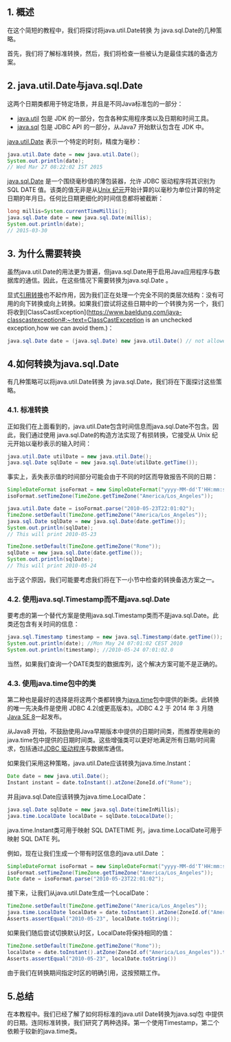 ## 1. 概述

在这个简短的教程中，我们将探讨将java.util.Date转换 为 java.sql.Date的几种策略。

首先，我们将了解标准转换，然后，我们将检查一些被认为是最佳实践的备选方案。

## 2. java.util.Date与java.sql.Date

这两个日期类都用于特定场景，并且是不同Java标准包的一部分：

-   [java.util](https://docs.oracle.com/en/java/javase/12/docs/api/java.base/java/util/package-summary.html) 包是 JDK 的一部分，包含各种实用程序类以及日期和时间工具。
-   [java.sql](https://docs.oracle.com/en/java/javase/12/docs/api/java.sql/java/sql/package-summary.html) 包是 JDBC API 的一部分，从Java7 开始默认包含在 JDK 中。

[java.util.Date](https://docs.oracle.com/en/java/javase/12/docs/api/java.sql/java/sql/Date.html) 表示一个特定的时刻，精度为毫秒：

```java
java.util.Date date = new java.util.Date(); 
System.out.println(date);
// Wed Mar 27 08:22:02 IST 2015
```

[java.sql.Date](https://docs.oracle.com/javase/7/docs/api/java/sql/Date.html) 是一个围绕毫秒值的薄包装器，允许 JDBC 驱动程序将其识别为 SQL DATE 值。该类的值无非是从[Unix 纪元](https://www.baeldung.com/java-date-unix-timestamp)开始计算的以毫秒为单位计算的特定日期的年月日。任何比日期更细化的时间信息都将被截断：

```java
long millis=System.currentTimeMillis(); 
java.sql.Date date = new java.sql.Date(millis); 
System.out.println(date);
// 2015-03-30
```

## 3. 为什么需要转换

虽然java.util.Date的用法更为普遍，但java.sql.Date用于启用Java应用程序与数据库的通信。因此，在这些情况下需要转换为java.sql.Date 。

显式[引用转换](https://www.baeldung.com/java-type-casting)也不起作用，因为我们正在处理一个完全不同的类层次结构：没有可用的向下转换或向上转换。如果我们尝试将这些日期中的一个转换为另一个，我们将收到[ClassCastException](https://www.baeldung.com/java-classcastexception#:~:text=ClassCastException is an unchecked exception,how we can avoid them.)：

```java
java.sql.Date date = (java.sql.Date) new java.util.Date() // not allowed
```

## 4.如何转换为java.sql.Date

有几种策略可以将java.util.Date转换 为 java.sql.Date，我们将在下面探讨这些策略。

### 4.1. 标准转换

正如我们在上面看到的，java.util.Date包含时间信息而java.sql.Date不包含。因此，我们通过使用 java.sql.Date的构造方法实现了有损转换，它接受从 Unix 纪元开始以毫秒表示的输入时间：

```java
java.util.Date utilDate = new java.util.Date();
java.sql.Date sqlDate = new java.sql.Date(utilDate.getTime());
```

事实上，丢失表示值的时间部分可能会由于不同的时区而导致报告不同的日期：

```java
SimpleDateFormat isoFormat = new SimpleDateFormat("yyyy-MM-dd'T'HH:mm:ss");
isoFormat.setTimeZone(TimeZone.getTimeZone("America/Los_Angeles"));

java.util.Date date = isoFormat.parse("2010-05-23T22:01:02");
TimeZone.setDefault(TimeZone.getTimeZone("America/Los_Angeles"));
java.sql.Date sqlDate = new java.sql.Date(date.getTime());
System.out.println(sqlDate);
// This will print 2010-05-23

TimeZone.setDefault(TimeZone.getTimeZone("Rome"));
sqlDate = new java.sql.Date(date.getTime());
System.out.println(sqlDate);
// This will print 2010-05-24
```

出于这个原因，我们可能要考虑我们将在下一小节中检查的转换备选方案之一。

### 4.2. 使用java.sql.Timestamp而不是java.sql.Date

要考虑的第一个替代方案是使用java.sql.Timestamp类而不是java.sql.Date。此类还包含有关时间的信息：

```java
java.sql.Timestamp timestamp = new java.sql.Timestamp(date.getTime());
System.out.println(date); //Mon May 24 07:01:02 CEST 2010
System.out.println(timestamp); //2010-05-24 07:01:02.0
```

当然，如果我们查询一个DATE类型的数据库列，这个解决方案可能不是正确的。

### 4.3. 使用java.time包中的类

第二种也是最好的选择是将这两个类都转换为[java.time](https://docs.oracle.com/en/java/javase/12/docs/api/java.base/java/time/package-summary.html)包中提供的新类。此转换的唯一先决条件是使用 JDBC 4.2(或更高版本)。JDBC 4.2 于 2014 年 3 月随[Java SE 8](https://www.baeldung.com/java-8-new-features)一起发布。

从Java8 开始，不鼓励使用Java早期版本中提供的日期时间类，而推荐使用新的java.time包中提供的日期时间类。这些增强类可以更好地满足所有日期/时间需求，包括通过[JDBC 驱动程序](https://www.baeldung.com/java-jdbc)与数据库通信。

如果我们采用这种策略，java.util.Date应该转换为java.time.Instant：

```java
Date date = new java.util.Date();
Instant instant = date.toInstant().atZone(ZoneId.of("Rome");
```

并且java.sql.Date应该转换为java.time.LocalDate：

```java
java.sql.Date sqlDate = new java.sql.Date(timeInMillis);
java.time.LocalDate localDate = sqlDate.toLocalDate();
```

java.time.Instant类可用于映射 SQL DATETIME 列，java.time.LocalDate可用于映射 SQL DATE 列。

例如，现在让我们生成一个带有时区信息的java.util.Date ：

```java
SimpleDateFormat isoFormat = new SimpleDateFormat("yyyy-MM-dd'T'HH:mm:ss");
isoFormat.setTimeZone(TimeZone.getTimeZone("America/Los_Angeles"));
Date date = isoFormat.parse("2010-05-23T22:01:02");

```

接下来，让我们从java.util.Date生成一个LocalDate：

```java
TimeZone.setDefault(TimeZone.getTimeZone("America/Los_Angeles"));
java.time.LocalDate localDate = date.toInstant().atZone(ZoneId.of("America/Los_Angeles")).toLocalDate();
Asserts.assertEqual("2010-05-23", localDate.toString());
```

如果我们随后尝试切换默认时区，LocalDate将保持相同的值：

```java
TimeZone.setDefault(TimeZone.getTimeZone("Rome"));
localDate = date.toInstant().atZone(ZoneId.of("America/Los_Angeles")).toLocalDate();
Asserts.assertEqual("2010-05-23", localDate.toString())

```

由于我们在转换期间指定时区的明确引用，这按预期工作。

## 5.总结

在本教程中。我们已经了解了如何将标准的java.util Date转换为java.sql包 中提供的日期。连同标准转换，我们研究了两种选择。第一个使用Timestamp，第二个依赖于较新的java.time类。